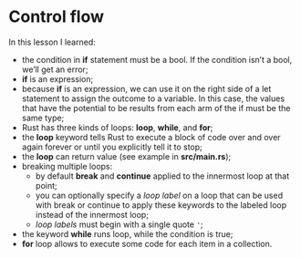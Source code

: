 # Control flow

In this lesson I learned:

 - the condition in **if** statement must be a bool. If the condition isn’t a bool, we’ll get an error;
 - **if** is an expression;
 - because **if** is an expression, we can use it on the right side of a let statement to assign the outcome to a variable. In this case, the values that have the potential to be results from each arm of the if must be the same type;
 - Rust has three kinds of loops: **loop**, **while**, and **for**;
 - the **loop** keyword tells Rust to execute a block of code over and over again forever or until you explicitly tell it to stop;
 - the **loop** can return value (see example in **src/main.rs**);
 - breaking multiple loops:
    - by default **break** and **continue** applied to the innermost loop at that point;
    - you can optionally specify a *loop label* on a loop that can be used with break or continue to apply these keywords to the labeled loop instead of the innermost loop;
    - *loop labels* must begin with a single quote `'`;
 - the keyword **while** runs loop, while the condition is true;
 - **for** loop allows to execute some code for each item in a collection.
